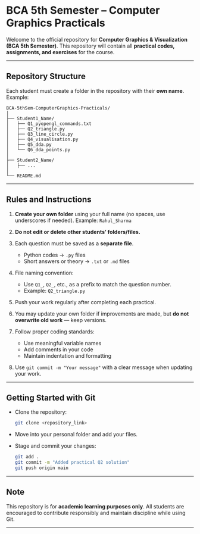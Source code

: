 # BCA 5th Semester – Computer Graphics Practicals

Welcome to the official repository for **Computer Graphics & Visualization (BCA 5th Semester)**.
This repository will contain all **practical codes, assignments, and exercises** for the course.

---

##  Repository Structure

Each student must create a folder in the repository with their **own name**. Example:

```
BCA-5thSem-ComputerGraphics-Practicals/
│
├── Student1_Name/
│   ├── Q1_pyopengl_commands.txt
│   ├── Q2_triangle.py
│   ├── Q3_line_circle.py
│   ├── Q4_visualisation.py
│   ├── Q5_dda.py
│   └── Q6_dda_points.py
│
├── Student2_Name/
│   ├── ...
│
└── README.md
```

---

## Rules and Instructions

1. **Create your own folder** using your full name (no spaces, use underscores if needed).
   Example: `Rahul_Sharma`

2. **Do not edit or delete other students’ folders/files.**

3. Each question must be saved as a **separate file**.

   * Python codes → `.py` files
   * Short answers or theory → `.txt` or `.md` files

4. File naming convention:

   * Use `Q1_`, `Q2_`, etc., as a prefix to match the question number.
   * Example: `Q2_triangle.py`

5. Push your work regularly after completing each practical.

6. You may update your own folder if improvements are made, but **do not overwrite old work** — keep versions.

7. Follow proper coding standards:

   * Use meaningful variable names
   * Add comments in your code
   * Maintain indentation and formatting

8. Use `git commit -m "Your message"` with a clear message when updating your work.

---

## Getting Started with Git

* Clone the repository:

  ```bash
  git clone <repository_link>
  ```
* Move into your personal folder and add your files.
* Stage and commit your changes:

  ```bash
  git add .
  git commit -m "Added practical Q2 solution"
  git push origin main
  ```

---

##  Note

This repository is for **academic learning purposes only**.
All students are encouraged to contribute responsibly and maintain discipline while using Git.

---
